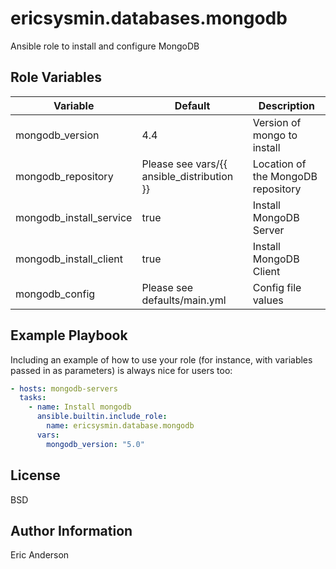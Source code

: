 # ericsysmin.databases.mongodb

Ansible role to install and configure MongoDB

## Role Variables

| Variable                | Default                                    | Description                        |
| ----------------------- | ------------------------------------------ | ---------------------------------- |
| mongodb_version         | 4.4                                        | Version of mongo to install        |
| mongodb_repository      | Please see vars/{{ ansible_distribution }} | Location of the MongoDB repository |
| mongodb_install_service | true                                       | Install MongoDB Server             |
| mongodb_install_client  | true                                       | Install MongoDB Client             |
| mongodb_config          | Please see defaults/main.yml               | Config file values                 |

## Example Playbook

Including an example of how to use your role (for instance, with variables passed in as parameters) is always nice for users too:

```yaml
- hosts: mongodb-servers
  tasks:
    - name: Install mongodb
      ansible.builtin.include_role:
        name: ericsysmin.database.mongodb
      vars:
        mongodb_version: "5.0"
```

## License

BSD

## Author Information

Eric Anderson
